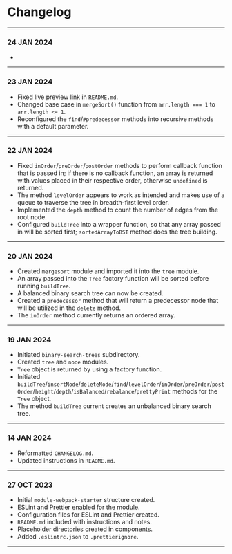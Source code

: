 # Changelog
---
### 24 JAN 2024
- 
---
### 23 JAN 2024
- Fixed live preview link in `README.md`.
- Changed base case in `mergeSort()` function from `arr.length === 1` to `arr.length <= 1`.
- Reconfigured the `find`/`#predecessor` methods into recursive methods with a default parameter.
---
### 22 JAN 2024
- Fixed `inOrder`/`preOrder`/`postOrder` methods to perform callback function that is passed in; if there is no callback function, an array is returned with values placed in their respective order, otherwise `undefined` is returned.
- The method `levelOrder` appears to work as intended and makes use of a queue to traverse the tree in breadth-first level order.
- Implemented the `depth` method to count the number of edges from the root node.
- Configured `buildTree` into a wrapper function, so that any array passed in will be sorted first; `sortedArrayToBST` method does the tree building.
---
### 20 JAN 2024
- Created `mergesort` module and imported it into the `tree` module.
- An array passed into the `Tree` factory function will be sorted before running `buildTree`.
- A balanced binary search tree can now be created.
- Created a `predecessor` method that will return a predecessor node that will be utilized in the `delete` method.
- The `inOrder` method currently returns an ordered array.
---
### 19 JAN 2024
- Initiated `binary-search-trees` subdirectory.
- Created `tree` and `node` modules.
- `Tree` object is returned by using a factory function.
- Initiated `buildTree`/`insertNode`/`deleteNode`/`find`/`levelOrder`/`inOrder`/`preOrder`/`postOrder`/`height`/`depth`/`isBalanced`/`rebalance`/`prettyPrint` methods for the `Tree` object.
- The method `buildTree` current creates an unbalanced binary search tree.
---
### 14 JAN 2024
- Reformatted `CHANGELOG.md`.
- Updated instructions in `README.md`.
---
### 27 OCT 2023
- Initial `module-webpack-starter` structure created.
- ESLint and Prettier enabled for the module.
- Configuration files for ESLint and Prettier created.
- `README.md` included with instructions and notes.
- Placeholder directories created in components.
- Added `.eslintrc.json` to `.prettierignore`.  
---